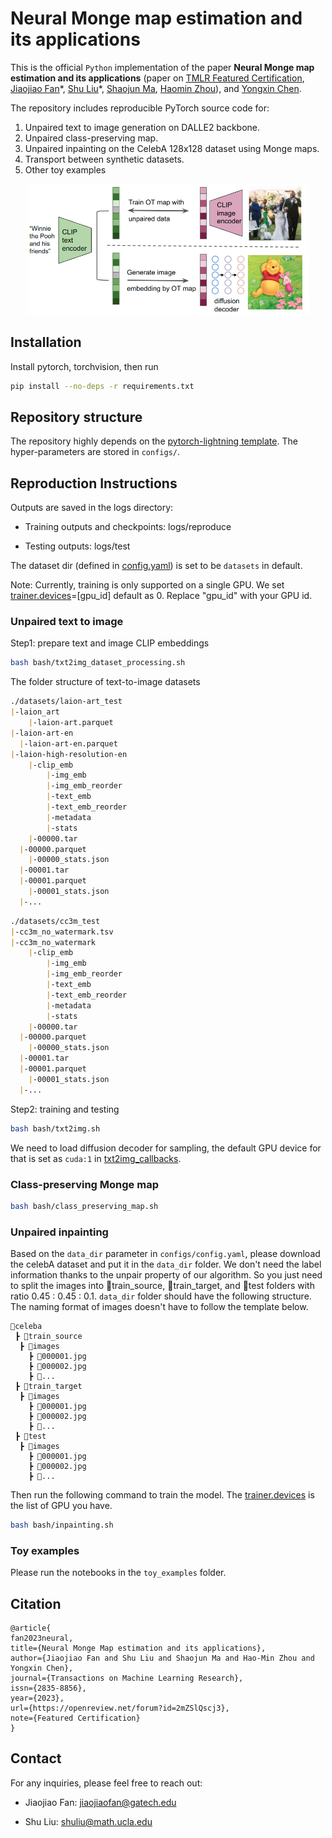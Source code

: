 # Neural Monge map estimation and its applications

This is the official `Python` implementation of the paper **Neural Monge map estimation and its applications** (paper on [TMLR Featured Certification](https://openreview.net/forum?id=2mZSlQscj3&referrer=%5BTMLR%5D(%2Fgroup%3Fid%3DTMLR)), [Jiaojiao Fan](https://sbyebss.github.io/)\*, [Shu Liu](https://scholar.google.com/citations?user=LAnuQk0AAAAJ&hl=en)\*, [Shaojun Ma](https://www.linkedin.com/in/shaojun-ma-074203a1/), [Haomin Zhou](https://hmzhou.math.gatech.edu/)), and [Yongxin Chen](https://yongxin.ae.gatech.edu/).

The repository includes reproducible PyTorch source code for:

1. Unpaired text to image generation on DALLE2 backbone.
2. Unpaired class-preserving map.
3. Unpaired inpainting on the CelebA 128x128 dataset using Monge maps.
4. Transport between synthetic datasets.
5. Other toy examples

<p align="center"><img src="assets/txt_img_diag.png" width="450" /></p>

## Installation

Install pytorch, torchvision, then run

```bash
pip install --no-deps -r requirements.txt
```

## Repository structure

The repository highly depends on the [pytorch-lightning template](https://github.com/ashleve/lightning-hydra-template). The hyper-parameters are stored in `configs/`.

## Reproduction Instructions

Outputs are saved in the logs directory:

- Training outputs and checkpoints: logs/reproduce

- Testing outputs: logs/test

The dataset dir (defined in [config.yaml](configs/config.yaml#L45)) is set to be `datasets` in default.

Note: Currently, training is only supported on a single GPU. We set [trainer.devices](configs/trainer/default.yaml#L3)=[gpu_id] default as 0. Replace "gpu_id" with your GPU id.

### Unpaired text to image

Step1: prepare text and image CLIP embeddings

```bash
bash bash/txt2img_dataset_processing.sh
```

The folder structure of text-to-image datasets

```markdown
./datasets/laion-art_test
|-laion_art
	|-laion-art.parquet
|-laion-art-en
  |-laion-art-en.parquet
|-laion-high-resolution-en
	|-clip_emb
		|-img_emb
		|-img_emb_reorder
		|-text_emb
		|-text_emb_reorder
		|-metadata
		|-stats
	|-00000.tar
  |-00000.parquet
	|-00000_stats.json
  |-00001.tar
  |-00001.parquet
	|-00001_stats.json
  |-...
```

```markdown
./datasets/cc3m_test
|-cc3m_no_watermark.tsv
|-cc3m_no_watermark
	|-clip_emb
		|-img_emb
		|-img_emb_reorder
		|-text_emb
		|-text_emb_reorder
		|-metadata
		|-stats
	|-00000.tar
  |-00000.parquet
	|-00000_stats.json
  |-00001.tar
  |-00001.parquet
	|-00001_stats.json
  |-...
```


Step2: training and testing

```bash
bash bash/txt2img.sh
```
We need to load diffusion decoder for sampling, the default GPU device for that is set as `cuda:1` in [txt2img_callbacks](src/callbacks/txt2img_callbacks.py#L159).

### Class-preserving Monge map

```bash
bash bash/class_preserving_map.sh
```

### Unpaired inpainting

Based on the `data_dir` parameter in `configs/config.yaml`, please download the celebA dataset and put it in the `data_dir` folder. We don't need the label information thanks to the unpair property of our algorithm. So you just need to split the images into 📂train_source, 📂train_target, and 📂test folders with ratio 0.45 : 0.45 : 0.1. `data_dir` folder should have the following structure. The naming format of images doesn't have to follow the template below.

```
📂celeba
 ┣ 📂train_source
  ┣ 📂images
    ┣ 📜000001.jpg
    ┣ 📜000002.jpg
    ┣ 📜...
 ┣ 📂train_target
  ┣ 📂images
    ┣ 📜000001.jpg
    ┣ 📜000002.jpg
    ┣ 📜...
 ┣ 📂test
  ┣ 📂images
    ┣ 📜000001.jpg
    ┣ 📜000002.jpg
    ┣ 📜...
```

Then run the following command to train the model. The [trainer.devices](https://pytorch-lightning.readthedocs.io/en/1.6.0/accelerators/gpu.html#select-gpu-devices) is the list of GPU you have.

```bash
bash bash/inpainting.sh
```

### Toy examples

Please run the notebooks in the `toy_examples` folder.


## Citation

```
@article{
fan2023neural,
title={Neural Monge Map estimation and its applications},
author={Jiaojiao Fan and Shu Liu and Shaojun Ma and Hao-Min Zhou and Yongxin Chen},
journal={Transactions on Machine Learning Research},
issn={2835-8856},
year={2023},
url={https://openreview.net/forum?id=2mZSlQscj3},
note={Featured Certification}
}
```

## Contact

For any inquiries, please feel free to reach out:

- Jiaojiao Fan: jiaojiaofan@gatech.edu

- Shu Liu: shuliu@math.ucla.edu
